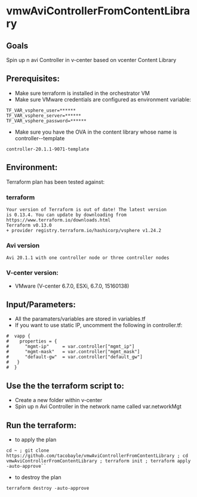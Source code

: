 # vmwAviControllerFromContentLibrary

## Goals
Spin up n avi Controller in v-center based on vcenter Content Library

## Prerequisites:
- Make sure terraform is installed in the orchestrator VM
- Make sure VMware credentials are configured as environment variable:
```
TF_VAR_vsphere_user=******
TF_VAR_vsphere_server=******
TF_VAR_vsphere_password=******
```
- Make sure you have the OVA in the content library whose name is controller-<avi-version>-template
```
controller-20.1.1-9071-template
```

## Environment:

Terraform plan has been tested against:

### terraform

```
Your version of Terraform is out of date! The latest version
is 0.13.4. You can update by downloading from https://www.terraform.io/downloads.html
Terraform v0.13.0
+ provider registry.terraform.io/hashicorp/vsphere v1.24.2
```

### Avi version
```
Avi 20.1.1 with one controller node or three controller nodes
```

### V-center version:
- VMware (V-center 6.7.0, ESXi, 6.7.0, 15160138)

## Input/Parameters:
- All the paramaters/variables are stored in variables.tf
- If you want to use static IP, uncomment the following in controller.tf:
```
#  vapp {
#    properties = {
#      "mgmt-ip"     = var.controller["mgmt_ip"]
#      "mgmt-mask"   = var.controller["mgmt_mask"]
#      "default-gw"  = var.controller["default_gw"]
#   }
#  }
```

## Use the the terraform script to:
- Create a new folder within v-center
- Spin up n Avi Controller in the network name called var.networkMgt

## Run the terraform:
- to apply the plan
```
cd ~ ; git clone https://github.com/tacobayle/vmwAviControllerFromContentLibrary ; cd vmwAviControllerFromContentLibrary ; terraform init ; terraform apply -auto-approve``
```
- to destroy the plan
```
terraform destroy -auto-approve
```
